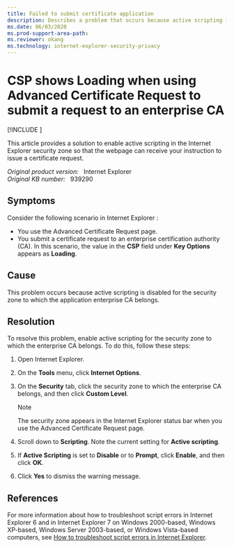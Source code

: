```yaml
---
title: Failed to submit certificate application
description: Describes a problem that occurs because active scripting is disabled for the security zone to which the application enterprise CA belongs. A resolution is provided.
ms.date: 06/03/2020
ms.prod-support-area-path: 
ms.reviewer: okang
ms.technology: internet-explorer-security-privacy
---
```

# CSP shows Loading when using Advanced Certificate Request to submit a request to an enterprise CA

[!INCLUDE [](../../../includes/browsers-important.md)]

This article provides a solution to enable active scripting in the Internet Explorer security zone so that the webpage can receive your instruction to issue a certificate request.

_Original product version:_ &nbsp; Internet Explorer  
_Original KB number:_ &nbsp; 939290

## Symptoms

Consider the following scenario in Internet Explorer :

- You use the Advanced Certificate Request page.
- You submit a certificate request to an enterprise certification authority (CA). In this scenario, the value in the **CSP** field under **Key Options** appears as **Loading**.

## Cause

This problem occurs because active scripting is disabled for the security zone to which the application enterprise CA belongs.

## Resolution

To resolve this problem, enable active scripting for the security zone to which the enterprise CA belongs. To do this, follow these steps:

1. Open Internet Explorer.
2. On the **Tools** menu, click **Internet Options**.
3. On the **Security** tab, click the security zone to which the enterprise CA belongs, and then click **Custom Level**.

    > [!NOTE]
    > The security zone appears in the Internet Explorer status bar when you use the Advanced Certificate Request page.

4. Scroll down to **Scripting**. Note the current setting for **Active scripting**.
5. If **Active Scripting** is set to **Disable** or to **Prompt**, click **Enable**, and then click **OK**.
6. Click **Yes** to dismiss the warning message.

## References

For more information about how to troubleshoot script errors in Internet Explorer 6 and in Internet Explorer 7 on Windows 2000-based, Windows XP-based, Windows Server 2003-based, or Windows Vista-based computers, see [How to troubleshoot script errors in Internet Explorer](https://support.microsoft.com/help/308260/how-to-troubleshoot-script-errors-in-internet-explorer).

